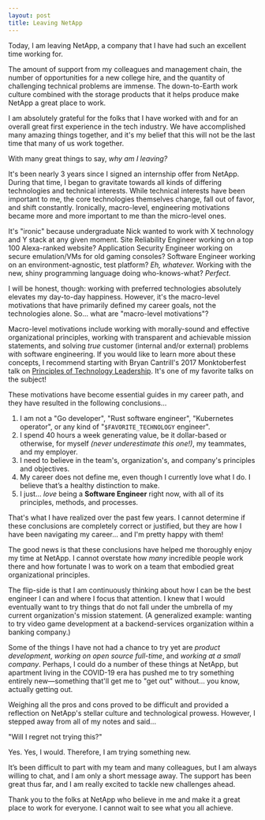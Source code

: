 ```yaml
---
layout: post
title: Leaving NetApp
---
```


Today, I am leaving NetApp, a company that I have had such an excellent time working for.
 
The amount of support from my colleagues and management chain, the number of opportunities for a new college hire, and the quantity of challenging technical problems are immense.
The down-to-Earth work culture combined with the storage products that it helps produce make NetApp a great place to work.
 
I am absolutely grateful for the folks that I have worked with and for an overall great first experience in the tech industry.
We have accomplished many amazing things together, and it's my belief that this will not be the last time that many of us work together.
 
With many great things to say, *why am I leaving?*
 
It's been nearly 3 years since I signed an internship offer from NetApp.
During that time, I began to gravitate towards all kinds of differing technologies and technical interests.
While technical interests have been important to me, the core technologies themselves change, fall out of favor, and shift constantly.
Ironically, macro-level, engineering motivations became more and more important to me than the micro-level ones.
 
It's "ironic" because undergraduate Nick wanted to work with X technology and Y stack at any given moment.
Site Reliability Engineer working on a top 100 Alexa-ranked website?
Application Security Engineer working on secure emulation/VMs for old gaming consoles?
Software Engineer working on an environment-agnostic, test platform?
*Eh, whatever.*
Working with the new, shiny programming language doing who-knows-what?
*Perfect.*
 
I will be honest, though: working with preferred technologies absolutely elevates my day-to-day happiness.
However, it's the macro-level motivations that have primarily defined my career goals, not the technologies alone.
So... what are "macro-level motivations"?
 
Macro-level motivations include working with morally-sound and effective organizational principles, working with transparent and achievable mission statements, and solving *true* customer (internal and/or external) problems with software engineering.
If you would like to learn more about these concepts, I recommend starting with Bryan Cantrill's 2017 Monktoberfest talk on [Principles of Technology Leadership](https://www.youtube.com/watch?v=9QMGAtxUlAc).
It's one of my favorite talks on the subject!
 
These motivations have become essential guides in my career path, and they have resulted in the following conclusions...
 
1. I am not a "Go developer", "Rust software engineer", "Kubernetes operator", or any kind of "`$FAVORITE_TECHNOLOGY` engineer".
1. I spend 40 hours a week generating value, be it dollar-based or otherwise, for myself *(never underestimate this one!)*, my teammates, and my employer.
1. I need to believe in the team's, organization's, and company's principles and objectives.
1. My career does not define me, even though I currently love what I do. I believe that’s a healthy distinction to make.
1. I just... *love* being a **Software Engineer** right now, with all of its principles, methods, and processes.
 
That's what I have realized over the past few years.
I cannot determine if these conclusions are completely correct or justified, but they are how I have been navigating my career... and I'm pretty happy with them!
 
The good news is that these conclusions have helped me thoroughly enjoy my time at NetApp.
I cannot overstate how *many* incredible people work there and how fortunate I was to work on a team that embodied great organizational principles.
 
The flip-side is that I am continuously thinking about how I can be the best engineer I can and where I focus that attention.
I knew that I would eventually want to try things that do not fall under the umbrella of my current organization's mission statement.
(A generalized example: wanting to try video game development at a backend-services organization within a banking company.)
 
Some of the things I have not had a chance to try yet are *product development*, *working on open source full-time*, and *working at a small company*.
Perhaps, I could do a number of these things at NetApp, but apartment living in the COVID-19 era has pushed me to try something entirely new—something that'll get me to "get out" without... you know, actually getting out.
 
Weighing all the pros and cons proved to be difficult and provided a reflection on NetApp's stellar culture and technological prowess.
However, I stepped away from all of my notes and said...
 
"Will I regret not trying this?"
 
Yes. Yes, I would.
Therefore, I am trying something new.
 
It’s been difficult to part with my team and many colleagues, but I am always willing to chat, and I am only a short message away.
The support has been great thus far, and I am really excited to tackle new challenges ahead.
 
Thank you to the folks at NetApp who believe in me and make it a great place to work for everyone.
I cannot wait to see what you all achieve.
